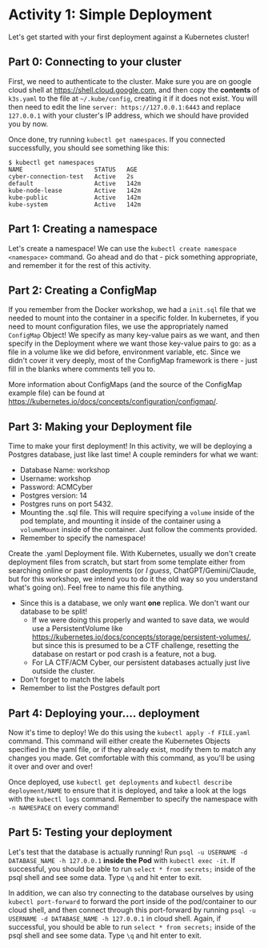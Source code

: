 # Activity 1: Simple Deployment

Let's get started with your first deployment against a Kubernetes cluster!

## Part 0: Connecting to your cluster

First, we need to authenticate to the cluster. Make sure you are on google cloud shell at https://shell.cloud.google.com, and then copy the **contents** of `k3s.yaml` to the file at `~/.kube/config`, creating it if it does not exist. You will then need to edit the line `server: https://127.0.0.1:6443` and replace `127.0.0.1` with your cluster's IP address, which we should have provided you by now.

Once done, try running `kubectl get namespaces`. If you connected successfully, you should see something like this:

```
$ kubectl get namespaces
NAME                    STATUS   AGE
cyber-connection-test   Active   2s
default                 Active   142m
kube-node-lease         Active   142m
kube-public             Active   142m
kube-system             Active   142m
```

## Part 1: Creating a namespace

Let's create a namespace! We can use the `kubectl create namespace <namespace>` command. Go ahead and do that - pick something appropriate, and remember it for the rest of this activity.

## Part 2: Creating a ConfigMap

If you remember from the Docker workshop, we had a `init.sql` file that we needed to mount into the container in a specific folder. In kubernetes, if you need to mount configuration files, we use the appropriately named `ConfigMap` Object! We specify as many key-value pairs as we want, and then specify in the Deployment where we want those key-value pairs to go: as a file in a volume like we did before, environment variable, etc. Since we didn't cover it very deeply, most of the ConfigMap framework is there - just fill in the blanks where comments tell you to.

More information about ConfigMaps (and the source of the ConfigMap example file) can be found at https://kubernetes.io/docs/concepts/configuration/configmap/.

## Part 3: Making your Deployment file

Time to make your first deployment! In this activity, we will be deploying a Postgres database, just like last time! A couple reminders for what we want:
- Database Name: workshop
- Username: workshop
- Password: ACMCyber
- Postgres version: 14
- Postgres runs on port 5432.
- Mounting the .sql file. This will require specifying a `volume` inside of the pod template, and mounting it inside of the container using a `volumeMount` inside of the container. Just follow the comments provided.
- Remember to specify the namespace!

Create the .yaml Deployment file. With Kubernetes, usually we don't create deployment files from scratch, but start from some template either from searching online or past deployments (or *I guess*, ChatGPT/Gemini/Claude, but for this workshop, we intend you to do it the old way so you understand what's going on). Feel free to name this file anything.
- Since this is a database, we only want **one** replica. We don't want our database to be split!
  - If we were doing this properly and wanted to save data, we would use a PersistentVolume like https://kubernetes.io/docs/concepts/storage/persistent-volumes/, but since this is presumed to be a CTF challenge, resetting the database on restart or pod crash is a feature, not a bug.
  - For LA CTF/ACM Cyber, our persistent databases actually just live outside the cluster.
- Don't forget to match the labels
- Remember to list the Postgres default port

## Part 4: Deploying your.... deployment

Now it's time to deploy! We do this using the `kubectl apply -f FILE.yaml` command. This command will either create the Kubernetes Objects specified in the yaml file, or if they already exist, modify them to match any changes you made. Get comfortable with this command, as you'll be using it over and over and over!

Once deployed, use `kubectl get deployments` and `kubectl describe deployment/NAME` to ensure that it is deployed, and take a look at the logs with the `kubectl logs` command. Remember to specify the namespace with `-n NAMESPACE` on every command!

## Part 5: Testing your deployment

Let's test that the database is actually running! Run `psql -u USERNAME -d DATABASE_NAME -h 127.0.0.1` **inside the Pod** with `kubectl exec -it`. If successful, you should be able to run `select * from secrets;` inside of the psql shell and see some data. Type `\q` and hit enter to exit.

In addition, we can also try connecting to the database ourselves by using `kubectl port-forward` to forward the port inside of the pod/container to our cloud shell, and then connect through this port-forward by running `psql -u USERNAME -d DATABASE_NAME -h 127.0.0.1` in cloud shell. Again, if successful, you should be able to run `select * from secrets;` inside of the psql shell and see some data. Type `\q` and hit enter to exit.
